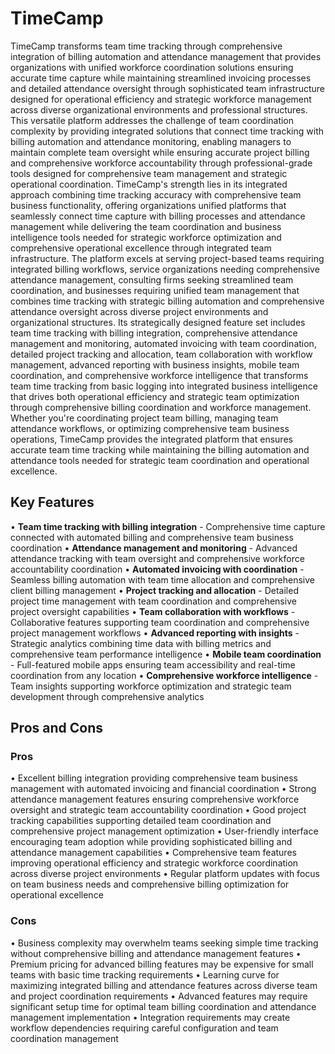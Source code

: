 # TimeCamp

TimeCamp transforms team time tracking through comprehensive integration of billing automation and attendance management that provides organizations with unified workforce coordination solutions ensuring accurate time capture while maintaining streamlined invoicing processes and detailed attendance oversight through sophisticated team infrastructure designed for operational efficiency and strategic workforce management across diverse organizational environments and professional structures. This versatile platform addresses the challenge of team coordination complexity by providing integrated solutions that connect time tracking with billing automation and attendance monitoring, enabling managers to maintain complete team oversight while ensuring accurate project billing and comprehensive workforce accountability through professional-grade tools designed for comprehensive team management and strategic operational coordination. TimeCamp's strength lies in its integrated approach combining time tracking accuracy with comprehensive team business functionality, offering organizations unified platforms that seamlessly connect time capture with billing processes and attendance management while delivering the team coordination and business intelligence tools needed for strategic workforce optimization and comprehensive operational excellence through integrated team infrastructure. The platform excels at serving project-based teams requiring integrated billing workflows, service organizations needing comprehensive attendance management, consulting firms seeking streamlined team coordination, and businesses requiring unified team management that combines time tracking with strategic billing automation and comprehensive attendance oversight across diverse project environments and organizational structures. Its strategically designed feature set includes team time tracking with billing integration, comprehensive attendance management and monitoring, automated invoicing with team coordination, detailed project tracking and allocation, team collaboration with workflow management, advanced reporting with business insights, mobile team coordination, and comprehensive workforce intelligence that transforms team time tracking from basic logging into integrated business intelligence that drives both operational efficiency and strategic team optimization through comprehensive billing coordination and workforce management. Whether you're coordinating project team billing, managing team attendance workflows, or optimizing comprehensive team business operations, TimeCamp provides the integrated platform that ensures accurate team time tracking while maintaining the billing automation and attendance tools needed for strategic team coordination and operational excellence.

## Key Features

• **Team time tracking with billing integration** - Comprehensive time capture connected with automated billing and comprehensive team business coordination
• **Attendance management and monitoring** - Advanced attendance tracking with team oversight and comprehensive workforce accountability coordination
• **Automated invoicing with coordination** - Seamless billing automation with team time allocation and comprehensive client billing management
• **Project tracking and allocation** - Detailed project time management with team coordination and comprehensive project oversight capabilities
• **Team collaboration with workflows** - Collaborative features supporting team coordination and comprehensive project management workflows
• **Advanced reporting with insights** - Strategic analytics combining time data with billing metrics and comprehensive team performance intelligence
• **Mobile team coordination** - Full-featured mobile apps ensuring team accessibility and real-time coordination from any location
• **Comprehensive workforce intelligence** - Team insights supporting workforce optimization and strategic team development through comprehensive analytics

## Pros and Cons

### Pros
• Excellent billing integration providing comprehensive team business management with automated invoicing and financial coordination
• Strong attendance management features ensuring comprehensive workforce oversight and strategic team accountability coordination
• Good project tracking capabilities supporting detailed team coordination and comprehensive project management optimization
• User-friendly interface encouraging team adoption while providing sophisticated billing and attendance management capabilities
• Comprehensive team features improving operational efficiency and strategic workforce coordination across diverse project environments
• Regular platform updates with focus on team business needs and comprehensive billing optimization for operational excellence

### Cons
• Business complexity may overwhelm teams seeking simple time tracking without comprehensive billing and attendance management features
• Premium pricing for advanced billing features may be expensive for small teams with basic time tracking requirements
• Learning curve for maximizing integrated billing and attendance features across diverse team and project coordination requirements
• Advanced features may require significant setup time for optimal team billing coordination and attendance management implementation
• Integration requirements may create workflow dependencies requiring careful configuration and team coordination management